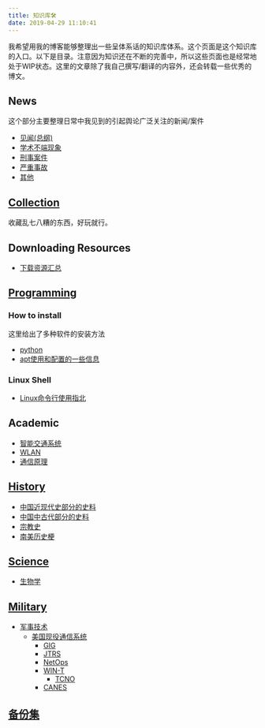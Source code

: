 ```yaml
---
title: 知识库🛠
date: 2019-04-29 11:10:41
---
```


我希望用我的博客能够整理出一些呈体系话的知识库体系。这个页面是这个知识库的入口。以下是目录。注意因为知识还在不断的完善中，所以这些页面也是经常地处于WIP状态。这里的文章除了我自己撰写/翻译的内容外，还会转载一些优秀的博文。

## News

这个部分主要整理日常中我见到的引起舆论广泛关注的新闻/案件

- [见闻(总纲)](./news)
- [学术不端现象](./news/学术不端/)
- [刑事案件](./news/刑事案件/2019.html)
- [严重事故](./news/严重事故/)
- [其他](./news/其他/2019.html)

## [Collection](./collections/)

收藏乱七八糟的东西，好玩就行。 

## Downloading Resources

- [下载资源汇总](./resources/)

## [Programming](./programming/)

### How to install

这里给出了多种软件的安装方法

- [python](/knowledge-base/programming/how-to-install/python.html)
- [apt使用和配置的一些信息](/knowledge-base/programming/how-to-install/apt.html)

### Linux Shell

- [Linux命令行使用指北](./programming/linux-shell/)

## Academic

- [智能交通系统](./academic/its)
- [WLAN](./academic/wlan)
- [通信原理](./academic/基础知识/通信原理/)

## [History](./history)

- [中国近现代史部分的史料](/knowledge-base/history/中国史/近代史/)
- [中国中古代部分的史料](/knowledge-base/history/中国史/中古史)
- [宗教史](/knowledge-base/history/宗教/)
- [南美历史梗](/knowledge-base/history/南美/)

## [Science](./science)

- [生物学](./science/生物/)

## [Military](./military)

- [军事技术](./military/technologies/)
    - [美国现役通信系统](./military/technologies/美军现役通信系统/)
        - [GIG](./military/technologies/美军现役通信系统/GIG.html)
        - [JTRS](./military/technologies/美军现役通信系统/JTRS.html)
        - [NetOps](./military/technologies/美军现役通信系统/NetOps.html)
        - [WIN-T](./military/technologies/美军现役通信系统/WIN-T.html)
            - [TCNO](./military/technologies/美军现役通信系统/TCNO.html)
        - [CANES](./military/technologies/美军现役通信系统/CANES.html)

## [备份集](./backups)
